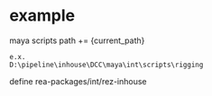# example

maya scripts path += {current_path}

```
e.x.
D:\pipeline\inhouse\DCC\maya\int\scripts\rigging
```

define rea-packages/int/rez-inhouse